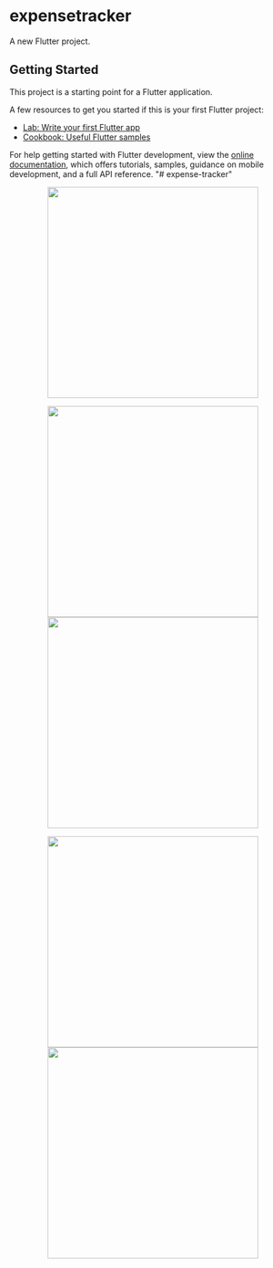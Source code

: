 # expensetracker

A new Flutter project.

## Getting Started

This project is a starting point for a Flutter application.

A few resources to get you started if this is your first Flutter project:

- [Lab: Write your first Flutter app](https://docs.flutter.dev/get-started/codelab)
- [Cookbook: Useful Flutter samples](https://docs.flutter.dev/cookbook)

For help getting started with Flutter development, view the
[online documentation](https://docs.flutter.dev/), which offers tutorials,
samples, guidance on mobile development, and a full API reference.
"# expense-tracker" 
<p align="center"><img src="![Screenshot_1689432524](https://github.com/Asem130/expense-tracker/assets/97855100/398446e8-313b-45eb-a871-6c62d9efb202)
" width="370" >
  
</p>
<p align="center"><img src="https://github.com/Asem130/QuizApp/assets/97855100/03f0fa56-429e-4ab9-89b6-7279cf1e6cc9" width="370" >
<img src="https://github.com/Asem130/QuizApp/assets/97855100/d06dbbf2-5102-4551-8ff2-82a3b244bb7e)" width="370" >
  
</p>
</p>
<p align="center"><img src="https://github.com/Asem130/QuizApp/assets/97855100/39d08fc7-00cf-4fc9-a8f8-1ef503c4120f" width="370" >
<img src="https://github.com/Asem130/QuizApp/assets/97855100/23817800-0e69-43d3-8b04-2b53c1dc9ce4" width="370" >
